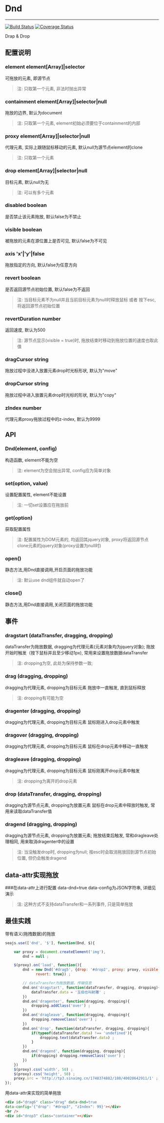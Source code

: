 # Dnd

---

[![Build Status](https://secure.travis-ci.org/aralejs/dnd.png)](https://travis-ci.org/aralejs/dnd)
[![Coverage Status](https://coveralls.io/repos/aralejs/dnd/badge.png?branch=master)](https://coveralls.io/r/aralejs/dnd)

Drap & Drop

## 配置说明

### element    element[Array]|selector
可拖放的元素, 即源节点
>注: 只取第一个元素, 非法时抛出异常

### containment    element[Array]|selector|null
拖放的边界, 默认为document
>注: 只取第一个元素, element初始必须要位于containment的内部

### proxy    element[Array]|selector|null
代理元素, 实际上跟随鼠标移动的元素, 默认null为源节点element的clone
>注: 只取第一个元素

### drop    element[Array]|selector|null
目标元素, 默认null为无
>注: 可以有多个元素

### disabled    boolean
是否禁止该元素拖放, 默认false为不禁止

### visible    boolean
被拖放的元素在源位置上是否可见, 默认false为不可见

### axis   'x'|'y'|false
拖放指定的方向, 默认false为任意方向

### revert    boolean
是否返回源节点初始位置, 默认false为不返回
>注: 当目标元素不为null并且当前目标元素为null时释放鼠标 或者 按下esc,
 将返回源节点初始位置

### revertDuration    number
返回速度, 默认为500
>注: 源节点显示(visible = true)时, 拖放结束时移动到拖放位置的速度也取此值

### dragCursor    string
拖放过程中没进入放置元素drop时光标形状, 默认为"move"

### dropCursor    string
拖放过程中进入放置元素drop时光标的形状, 默认为"copy"

### zIndex number
代理元素proxy拖放过程中的z-index,  默认为9999


## API

### Dnd(element,  config)
构造函数,  element不能为空
>注: element为空会抛出异常,  config应为简单对象

### set(option,  value)
设置配置属性,  element不能设置
>注: 一切set设置应在拖放前

### get(option)
获取配置属性
>注: 配置属性为DOM元素的, 均返回其jquery对象,  proxy将返回源节点clone元素的jquery对象(proxy设置为null时)

### open()
静态方法,用Dnd直接调用,开启页面的拖放功能
>注: 默认use dnd组件就自动open了

### close()
静态方法,用Dnd直接调用,关闭页面的拖放功能


## 事件

### dragstart  (dataTransfer,  dragging,  dropping)
dataTransfer为拖放数据,  dragging为代理元素(元素对象均为jquery对象); 拖放开始时触发（按下鼠标并且至少移动1px),  常用来设置拖放数据dataTransfer
>注: dropping为空, 此处为保持参数一致; 
	
### drag (dragging,  dropping)
dragging为代理元素,  dropping为目标元素
拖放中一直触发, 直到鼠标释放
>注: dropping有可能为空

### dragenter (dragging,  dropping)
dragging为代理元素,  dropping为目标元素
鼠标刚进入drop元素中触发

### dragover (dragging,  dropping)
dragging为代理元素,  dropping为目标元素
鼠标在drop元素中移动一直触发

### dragleave (dragging,  dropping)
dragging为代理元素,  dropping为目标元素
鼠标刚离开drop元素中触发
>注: dropping为离开的drop元素

### drop (dataTransfer,  dragging,  dropping)
dragging为源节点元素,  dropping为放置元素
鼠标在drop元素中释放时触发,  常用来读取dataTransfer值

### dragend (dragging,  dropping)
dragging为源节点元素,  dropping为放置元素; 
拖放结束后触发,  常和dragleave处理相同,  用来取消dragenter中的设置
>注: 当没触发drop时, dropping为null; 按esc时会取消拖放回到源节点初始位置, 但仍会触发dragend


## data-attr实现拖放

###在data-attr上进行配置
data-dnd=true data-config为JSON字符串,  详细见演示
>注: 这种方式不支持dataTransfer和一系列事件,  只是简单拖放


## 最佳实践

带有语义(拖拽数据)的拖放
```javascript
seajs.use(['dnd', '$'], function(Dnd, $){

    var proxy = document.createElement('img'),
        dnd = null ;

    $(proxy).on('load', function(){
        dnd = new Dnd('#drag5', {drop: '#drop2', proxy: proxy, visible: true, 
              revert: true}) ;

        // dataTransfer为拖放数据，传输信息
        dnd.on('dragstart', function(dataTransfer, dragging, dropping){
            dataTransfer.data = '玉伯也叫射雕' ;
        })
        dnd.on('dragenter', function(dragging, dropping){
            dropping.addClass('over') ;
        })
        dnd.on('dragleave', function(dragging, dropping){
            dropping.removeClass('over') ;
        })
        dnd.on('drop', function(dataTransfer, dragging, dropping){
            if(typeof(dataTransfer.data) !== 'undefined'){
                dropping.text(dataTransfer.data) ;
            }
        })
        dnd.on('dragend', function(dragging, dropping){
            if(dropping) dropping.removeClass('over') ;
        })
    })
    $(proxy).css('width', 50) ;
    $(proxy).css('height', 50) ;
    proxy.src = 'http://tp3.sinaimg.cn/1748374882/180/40020642911/1' ;
});
```

用data-attr来实现的简单拖放
```html
<div id="drag6" class="drag" data-dnd=true 
data-config='{"drop": "#drop3", "zIndex": 99}'></div>
<br />
<div id="drop3" class="container"></div>
```











































